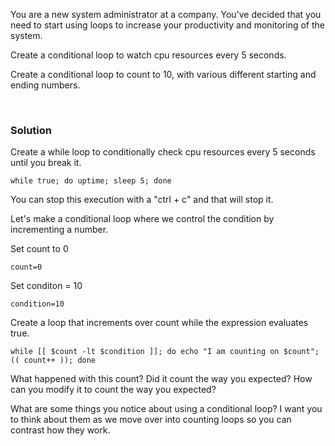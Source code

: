 You are a new system administrator at a company. You've decided that you need to start using loops to increase your productivity and monitoring of the system.

Create a conditional loop to watch cpu resources every 5 seconds.

Create a conditional loop to count to 10, with various different starting and ending numbers.

<br>

### Solution


Create a while loop to conditionally check cpu resources every 5 seconds until you break it.

```plain
while true; do uptime; sleep 5; done
```

You can stop this execution with a "ctrl + c" and that will stop it.

Let's make a conditional loop where we control the condition by incrementing a number.

Set count to 0

```plain
count=0
```

Set conditon = 10

```plain
condition=10
```

Create a loop that increments over count while the expression evaluates true.

```plain
while [[ $count -lt $condition ]]; do echo "I am counting on $count"; (( count++ )); done
```

What happened with this count? Did it count the way you expected? How can you modify it to count the way you expected?

What are some things you notice about using a conditional loop? I want you to think about them as we move over into counting loops so you can contrast how they work.

